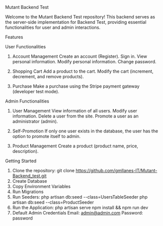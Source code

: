 Mutant Backend Test

Welcome to the Mutant Backend Test repository! 
This backend serves as the server-side implementation for Backend Test, providing essential functionalities for user and admin interactions.

Features

User Functionalities

1. Account Management
Create an account (Register).
Sign in.
View personal information.
Modify personal information.
Change password.

2. Shopping Cart
Add a product to the cart.
Modify the cart (increment, decrement, and remove products).

3. Purchase
Make a purchase using the Stripe payment gateway (developer test mode).

Admin Functionalities

1. User Management
View information of all users.
Modify user information.
Delete a user from the site.
Promote a user as an administrator (admin).

2. Self-Promotion
If only one user exists in the database, the user has the option to promote itself to admin.

3. Product Management
Create a product (product name, price, description).

Getting Started

1. Clone the repository: git clone https://github.com/gmllanes-IT/Mutant-Backend_test.git
2. Create Database
3. Copy Environment Variables
4. Run Migrations
5. Run Seeders:
   php artisan db:seed --class=UsersTableSeeder
   php artisan db:seed --class=ProductSeeder
6. Run the Application:
   php artisan serve
   npm install && npm run dev
7. Default Admin Credentials
   Email: admin@admin.com
   Password: password
   
